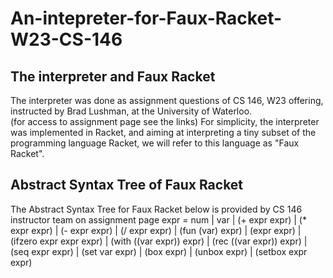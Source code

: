 # An-intepreter-for-Faux-Racket-W23-CS-146

## The interpreter and Faux Racket
The interpreter was done as assignment questions of CS 146, W23 offering, instructed by Brad Lushman, at the University of Waterloo.   
(for access to assignment page see the links)
For simplicity, the interpreter was implemented in Racket, and aiming at interpreting a tiny subset of the programming language Racket, we will refer to this language as "Faux Racket".

## Abstract Syntax Tree of Faux Racket
The Abstract Syntax Tree for Faux Racket below is provided by CS 146 instructor team on assignment page 
expr =	num
 	   |	var
 	   |	(+ expr expr)
 	   |	(* expr expr)
 	   |	(- expr expr)
	   |	(/ expr expr)
 	   |	(fun (var) expr)
 	   |	(expr expr)
 	   |	(ifzero expr expr expr)
 	   |	(with ((var expr)) expr)
 	   |	(rec ((var expr)) expr)
     |  (seq expr expr)
     |  (set var expr)
     |  (box expr)
     |  (unbox expr)
     |  (setbox expr expr)

